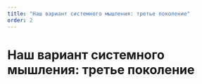 ```yaml
---
title: "Наш вариант системного мышления: третье поколение"
order: 2
---
```


# Наш вариант системного мышления: третье поколение

